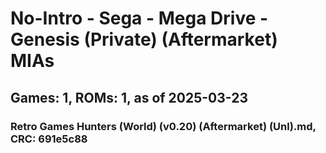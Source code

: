 # No-Intro - Sega - Mega Drive - Genesis (Private) (Aftermarket) MIAs
## Games: 1, ROMs: 1, as of 2025-03-23

### Retro Games Hunters (World) (v0.20) (Aftermarket) (Unl).md, CRC: 691e5c88
